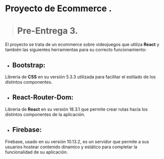 # Proyecto de Ecommerce .
> # Pre-Entrega 3.
>
 El proyecto se trata de un ecommerce sobre videojuegos que utiliza **React** y también las siguientes herramientas para su correcto funcionamiento:

 + ## Bootstrap:
 Libreria de **CSS** en su versión 5.3.3 utilizada para facilitar el estilado de los distintos componentes.

 + ## React-Router-Dom:
  Libreria de **React** en su versión 18.3.1 que permite crear rutas hacia los distintos componentes de la aplicación.

 + ## Firebase:
  Firebase, usado en su versión 10.13.2, es un servidor que permite a sus usuarios hostear contenido dinamico y estático para completar la funcionalidad de su aplicación. 